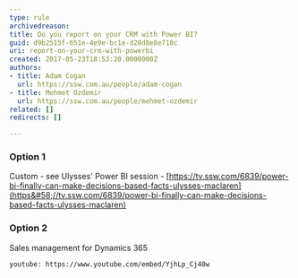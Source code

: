 ```yaml
---
type: rule
archivedreason: 
title: Do you report on your CRM with Power BI?
guid: d9b2515f-651e-4e9e-bc1e-d28d8e8e718c
uri: report-on-your-crm-with-powerbi
created: 2017-05-23T18:53:20.0000000Z
authors:
- title: Adam Cogan
  url: https://ssw.com.au/people/adam-cogan
- title: Mehmet Ozdemir
  url: https://ssw.com.au/people/mehmet-ozdemir
related: []
redirects: []

---
```


### Option 1  

Custom - see Ulysses' Power BI session - [https://tv.ssw.com/6839/power-bi-finally-can-make-decisions-based-facts-ulysses-maclaren](https&#58;//tv.ssw.com/6839/power-bi-finally-can-make-decisions-based-facts-ulysses-maclaren)



<!--endintro-->

### Option 2


Sales management for Dynamics 365




`youtube: https://www.youtube.com/embed/YjhLp_Cj40w`
